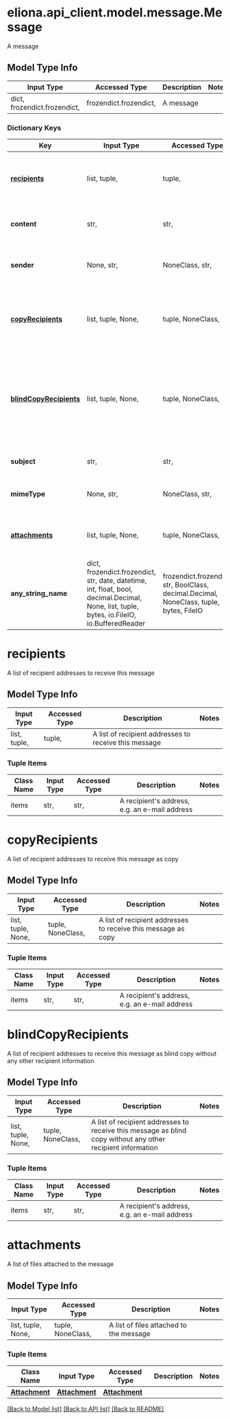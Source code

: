 # eliona.api_client.model.message.Message

A message

## Model Type Info
Input Type | Accessed Type | Description | Notes
------------ | ------------- | ------------- | -------------
dict, frozendict.frozendict,  | frozendict.frozendict,  | A message | 

### Dictionary Keys
Key | Input Type | Accessed Type | Description | Notes
------------ | ------------- | ------------- | ------------- | -------------
**[recipients](#recipients)** | list, tuple,  | tuple,  | A list of recipient addresses to receive this message | 
**content** | str,  | str,  | The content of the message | 
**sender** | None, str,  | NoneClass, str,  | Address of the sender, e.g. an e-mail address | [optional] 
**[copyRecipients](#copyRecipients)** | list, tuple, None,  | tuple, NoneClass,  | A list of recipient addresses to receive this message as copy | [optional] 
**[blindCopyRecipients](#blindCopyRecipients)** | list, tuple, None,  | tuple, NoneClass,  | A list of recipient addresses to receive this message as blind copy without any other recipient information | [optional] 
**subject** | str,  | str,  | The subject for this message | [optional] 
**mimeType** | None, str,  | NoneClass, str,  | The MIME type of the message content | [optional] 
**[attachments](#attachments)** | list, tuple, None,  | tuple, NoneClass,  | A list of files attached to the message | [optional] 
**any_string_name** | dict, frozendict.frozendict, str, date, datetime, int, float, bool, decimal.Decimal, None, list, tuple, bytes, io.FileIO, io.BufferedReader | frozendict.frozendict, str, BoolClass, decimal.Decimal, NoneClass, tuple, bytes, FileIO | any string name can be used but the value must be the correct type | [optional]

# recipients

A list of recipient addresses to receive this message

## Model Type Info
Input Type | Accessed Type | Description | Notes
------------ | ------------- | ------------- | -------------
list, tuple,  | tuple,  | A list of recipient addresses to receive this message | 

### Tuple Items
Class Name | Input Type | Accessed Type | Description | Notes
------------- | ------------- | ------------- | ------------- | -------------
items | str,  | str,  | A recipient&#x27;s address, e.g. an e-mail address | 

# copyRecipients

A list of recipient addresses to receive this message as copy

## Model Type Info
Input Type | Accessed Type | Description | Notes
------------ | ------------- | ------------- | -------------
list, tuple, None,  | tuple, NoneClass,  | A list of recipient addresses to receive this message as copy | 

### Tuple Items
Class Name | Input Type | Accessed Type | Description | Notes
------------- | ------------- | ------------- | ------------- | -------------
items | str,  | str,  | A recipient&#x27;s address, e.g. an e-mail address | 

# blindCopyRecipients

A list of recipient addresses to receive this message as blind copy without any other recipient information

## Model Type Info
Input Type | Accessed Type | Description | Notes
------------ | ------------- | ------------- | -------------
list, tuple, None,  | tuple, NoneClass,  | A list of recipient addresses to receive this message as blind copy without any other recipient information | 

### Tuple Items
Class Name | Input Type | Accessed Type | Description | Notes
------------- | ------------- | ------------- | ------------- | -------------
items | str,  | str,  | A recipient&#x27;s address, e.g. an e-mail address | 

# attachments

A list of files attached to the message

## Model Type Info
Input Type | Accessed Type | Description | Notes
------------ | ------------- | ------------- | -------------
list, tuple, None,  | tuple, NoneClass,  | A list of files attached to the message | 

### Tuple Items
Class Name | Input Type | Accessed Type | Description | Notes
------------- | ------------- | ------------- | ------------- | -------------
[**Attachment**](Attachment.md) | [**Attachment**](Attachment.md) | [**Attachment**](Attachment.md) |  | 

[[Back to Model list]](../../README.md#documentation-for-models) [[Back to API list]](../../README.md#documentation-for-api-endpoints) [[Back to README]](../../README.md)

